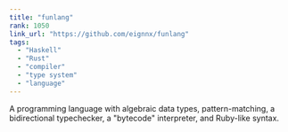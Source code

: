 ```yaml
---
title: "funlang"
rank: 1050
link_url: "https://github.com/eignnx/funlang"
tags:
  - "Haskell"
  - "Rust"
  - "compiler"
  - "type system"
  - "language"
---
```

A programming language with algebraic data types, pattern-matching, a bidirectional typechecker, a "bytecode" interpreter, and Ruby-like syntax.
